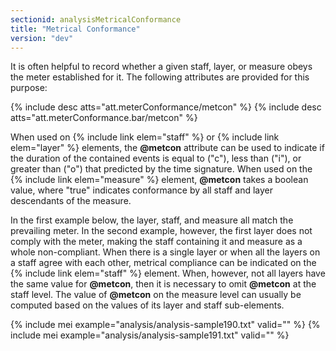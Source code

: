 ```yaml
---
sectionid: analysisMetricalConformance
title: "Metrical Conformance"
version: "dev"
---
```


It is often helpful to record whether a given staff, layer, or measure obeys the meter established for it. The following attributes are provided for this purpose:

{% include desc atts="att.meterConformance/metcon" %}
{% include desc atts="att.meterConformance.bar/metcon" %}

When used on {% include link elem="staff" %} or {% include link elem="layer" %} elements, the **@metcon** attribute can be used to indicate if the duration of the contained events is equal to ("c"), less than ("i"), or greater than ("o") that predicted by the time signature. When used on the {% include link elem="measure" %} element, **@metcon** takes a boolean value, where "true" indicates conformance by all staff and layer descendants of the measure.

In the first example below, the layer, staff, and measure all match the prevailing meter. In the second example, however, the first layer does not comply with the meter, making the staff containing it and measure as a whole non-compliant. When there is a single layer or when all the layers on a staff agree with each other, metrical compliance can be indicated on the {% include link elem="staff" %} element. When, however, not all layers have the same value for **@metcon**, then it is necessary to omit **@metcon** at the staff level. The value of **@metcon** on the measure level can usually be computed based on the values of its layer and staff sub-elements.

{% include mei example="analysis/analysis-sample190.txt" valid="" %}
{% include mei example="analysis/analysis-sample191.txt" valid="" %}
